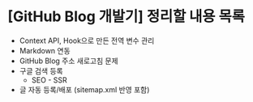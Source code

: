 # [GitHub Blog 개발기] 정리할 내용 목록

- Context API, Hook으로 만든 전역 변수 관리
- Markdown 연동
- GitHub Blog 주소 새로고침 문제
- 구글 검색 등록
  - SEO - SSR
- 글 자동 등록/배포 (sitemap.xml 반영 포함)

